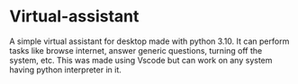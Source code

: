 # Virtual-assistant
A simple virtual assistant for desktop made with python 3.10. It can perform tasks like browse internet, answer generic questions, turning off the system, etc.
This was made using Vscode but can work on any system having python interpreter in it.

